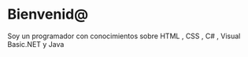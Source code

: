 # Bienvenid@

Soy un programador con conocimientos sobre
HTML , CSS , C# , Visual Basic.NET y Java




